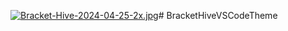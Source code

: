 [![Bracket-Hive-2024-04-25-2x.jpg](https://i.postimg.cc/3ryMZDDV/Bracket-Hive-2024-04-25-2x.jpg)](https://postimg.cc/xqSFf853)# BracketHiveVSCodeTheme
